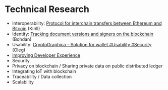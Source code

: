 # Technical Research

* Interoperability: [Protocol for interchain transfers between Ethereum and Bitcoin](ethereum-bitcoin-bridge-wip.md) \(Kirill\)
* Identity: [Tracking document versions and signers on the blockchain](how-to-track-document-versions-and-signers-on-the-blockchain.md) \(Bohdan\)
* Usability: [CryptoGraphica – Solution for wallet \#Usability \#Security](cryptographica-solution-for-wallet-usability-security.md) \(Oleg\)
* [Improving Developer Experience](developer-community-devxp.md)
* Security
* Privacy on blockchain / Sharing private data on public distributed ledger
* Integrating IoT with blockchain
* Traceability / Data collection
* Scalability

